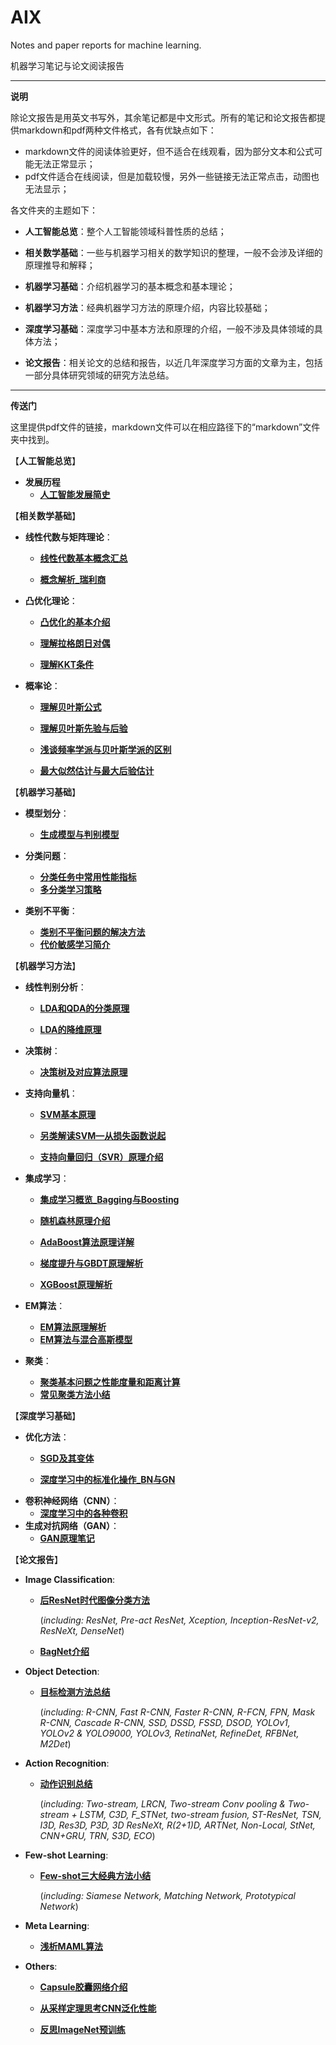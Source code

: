 # AIX
Notes and paper reports for machine learning.

机器学习笔记与论文阅读报告

------

**说明**

除论文报告是用英文书写外，其余笔记都是中文形式。所有的笔记和论文报告都提供markdown和pdf两种文件格式，各有优缺点如下：

* markdown文件的阅读体验更好，但不适合在线观看，因为部分文本和公式可能无法正常显示；
* pdf文件适合在线阅读，但是加载较慢，另外一些链接无法正常点击，动图也无法显示；

各文件夹的主题如下：

* **人工智能总览**：整个人工智能领域科普性质的总结；

* **相关数学基础**：一些与机器学习相关的数学知识的整理，一般不会涉及详细的原理推导和解释；
* **机器学习基础**：介绍机器学习的基本概念和基本理论；
* **机器学习方法**：经典机器学习方法的原理介绍，内容比较基础；
* **深度学习基础**：深度学习中基本方法和原理的介绍，一般不涉及具体领域的具体方法；
* **论文报告**：相关论文的总结和报告，以近几年深度学习方面的文章为主，包括一部分具体研究领域的研究方法总结。

------



**传送门**

这里提供pdf文件的链接，markdown文件可以在相应路径下的“markdown”文件夹中找到。



【**人工智能总览**】

* **发展历程**
  * [**人工智能发展简史**](https://github.com/KveinXu/AIX/blob/master/%E4%BA%BA%E5%B7%A5%E6%99%BA%E8%83%BD%E6%80%BB%E8%A7%88/%E4%BA%BA%E5%B7%A5%E6%99%BA%E8%83%BD%E5%8F%91%E5%B1%95%E7%AE%80%E5%8F%B2.pdf)





【**相关数学基础**】

* **线性代数与矩阵理论**：

  * [**线性代数基本概念汇总**](https://github.com/KveinXu/AIX/blob/master/%E7%9B%B8%E5%85%B3%E6%95%B0%E5%AD%A6%E5%9F%BA%E7%A1%80/pdf/%E7%BA%BF%E6%80%A7%E4%BB%A3%E6%95%B0%E5%9F%BA%E6%9C%AC%E6%A6%82%E5%BF%B5%E6%B1%87%E6%80%BB.pdf)

  * [**概念解析_瑞利商**](https://github.com/KveinXu/AIX/blob/master/%E7%9B%B8%E5%85%B3%E6%95%B0%E5%AD%A6%E5%9F%BA%E7%A1%80/pdf/%E6%A6%82%E5%BF%B5%E8%A7%A3%E6%9E%90_%E7%91%9E%E5%88%A9%E5%95%86.pdf)

* **凸优化理论**：

  * [**凸优化的基本介绍**](https://github.com/KveinXu/AIX/blob/master/%E7%9B%B8%E5%85%B3%E6%95%B0%E5%AD%A6%E5%9F%BA%E7%A1%80/pdf/%E5%87%B8%E4%BC%98%E5%8C%96%E7%9A%84%E5%9F%BA%E6%9C%AC%E4%BB%8B%E7%BB%8D.pdf)

  * [**理解拉格朗日对偶**](https://github.com/KveinXu/AIX/blob/master/%E7%9B%B8%E5%85%B3%E6%95%B0%E5%AD%A6%E5%9F%BA%E7%A1%80/pdf/%E7%90%86%E8%A7%A3%E6%8B%89%E6%A0%BC%E6%9C%97%E6%97%A5%E5%AF%B9%E5%81%B6.pdf)

  * [**理解KKT条件**](https://github.com/KveinXu/AIX/blob/master/%E7%9B%B8%E5%85%B3%E6%95%B0%E5%AD%A6%E5%9F%BA%E7%A1%80/pdf/%E7%90%86%E8%A7%A3KKT%E6%9D%A1%E4%BB%B6.pdf)

* **概率论**：

  * [**理解贝叶斯公式**](https://github.com/KveinXu/AIX/blob/master/%E7%9B%B8%E5%85%B3%E6%95%B0%E5%AD%A6%E5%9F%BA%E7%A1%80/pdf/%E7%90%86%E8%A7%A3%E8%B4%9D%E5%8F%B6%E6%96%AF%E5%85%AC%E5%BC%8F.pdf)

  * [**理解贝叶斯先验与后验**](https://github.com/KveinXu/AIX/blob/master/%E7%9B%B8%E5%85%B3%E6%95%B0%E5%AD%A6%E5%9F%BA%E7%A1%80/pdf/%E7%90%86%E8%A7%A3%E8%B4%9D%E5%8F%B6%E6%96%AF%E5%85%88%E9%AA%8C%E4%B8%8E%E5%90%8E%E9%AA%8C.pdf)

  * [**浅谈频率学派与贝叶斯学派的区别**](https://github.com/KveinXu/AIX/blob/master/%E7%9B%B8%E5%85%B3%E6%95%B0%E5%AD%A6%E5%9F%BA%E7%A1%80/pdf/%E6%B5%85%E8%B0%88%E9%A2%91%E7%8E%87%E5%AD%A6%E6%B4%BE%E4%B8%8E%E8%B4%9D%E5%8F%B6%E6%96%AF%E5%AD%A6%E6%B4%BE%E7%9A%84%E5%8C%BA%E5%88%AB.pdf)

  * [**最大似然估计与最大后验估计**](https://github.com/KveinXu/AIX/blob/master/%E7%9B%B8%E5%85%B3%E6%95%B0%E5%AD%A6%E5%9F%BA%E7%A1%80/pdf/%E6%9C%80%E5%A4%A7%E4%BC%BC%E7%84%B6%E4%BC%B0%E8%AE%A1%E4%B8%8E%E6%9C%80%E5%A4%A7%E5%90%8E%E9%AA%8C%E4%BC%B0%E8%AE%A1.pdf)





【**机器学习基础**】

* **模型划分**：
  * [**生成模型与判别模型**](https://github.com/KveinXu/AIX/blob/master/%E6%9C%BA%E5%99%A8%E5%AD%A6%E4%B9%A0%E5%9F%BA%E7%A1%80/pdf/%E7%94%9F%E6%88%90%E6%A8%A1%E5%9E%8B%E4%B8%8E%E5%88%A4%E5%88%AB%E6%A8%A1%E5%9E%8B.pdf)

* **分类问题**：
  * [**分类任务中常用性能指标**](https://github.com/KveinXu/AIX/blob/master/%E6%9C%BA%E5%99%A8%E5%AD%A6%E4%B9%A0%E5%9F%BA%E7%A1%80/pdf/%E5%88%86%E7%B1%BB%E4%BB%BB%E5%8A%A1%E4%B8%AD%E5%B8%B8%E7%94%A8%E6%80%A7%E8%83%BD%E6%8C%87%E6%A0%87.pdf)
  * [**多分类学习策略**](https://github.com/KveinXu/AIX/blob/master/%E6%9C%BA%E5%99%A8%E5%AD%A6%E4%B9%A0%E5%9F%BA%E7%A1%80/pdf/%E5%A4%9A%E5%88%86%E7%B1%BB%E5%AD%A6%E4%B9%A0%E7%AD%96%E7%95%A5.pdf)
* **类别不平衡**：
  * [**类别不平衡问题的解决方法**](https://github.com/KveinXu/AIX/blob/master/%E6%9C%BA%E5%99%A8%E5%AD%A6%E4%B9%A0%E5%9F%BA%E7%A1%80/pdf/%E7%B1%BB%E5%88%AB%E4%B8%8D%E5%B9%B3%E8%A1%A1%E9%97%AE%E9%A2%98%E7%9A%84%E8%A7%A3%E5%86%B3%E6%96%B9%E6%B3%95.pdf)
  * [**代价敏感学习简介**](https://github.com/KveinXu/AIX/blob/master/%E6%9C%BA%E5%99%A8%E5%AD%A6%E4%B9%A0%E5%9F%BA%E7%A1%80/pdf/%E4%BB%A3%E4%BB%B7%E6%95%8F%E6%84%9F%E5%AD%A6%E4%B9%A0%E7%AE%80%E4%BB%8B.pdf)





【**机器学习方法**】

* **线性判别分析**：

  * [**LDA和QDA的分类原理**](https://github.com/KveinXu/AIX/blob/master/%E7%BB%9F%E8%AE%A1%E5%AD%A6%E4%B9%A0%E6%A8%A1%E5%9E%8B/pdf/LDA%E5%92%8CQDA%E7%9A%84%E5%88%86%E7%B1%BB%E5%8E%9F%E7%90%86.pdf)

  * [**LDA的降维原理**](https://github.com/KveinXu/AIX/blob/master/%E7%BB%9F%E8%AE%A1%E5%AD%A6%E4%B9%A0%E6%A8%A1%E5%9E%8B/pdf/LDA%E7%9A%84%E9%99%8D%E7%BB%B4%E5%8E%9F%E7%90%86.pdf)

* **决策树**：
  * [**决策树及对应算法原理**](https://github.com/KveinXu/AIX/blob/master/%E7%BB%9F%E8%AE%A1%E5%AD%A6%E4%B9%A0%E6%A8%A1%E5%9E%8B/pdf/%E5%86%B3%E7%AD%96%E6%A0%91%E5%8F%8A%E5%AF%B9%E5%BA%94%E7%AE%97%E6%B3%95%E5%8E%9F%E7%90%86.pdf)

* **支持向量机**：

  * [**SVM基本原理**](https://github.com/KveinXu/AIX/blob/master/%E7%BB%9F%E8%AE%A1%E5%AD%A6%E4%B9%A0%E6%A8%A1%E5%9E%8B/pdf/SVM%E5%9F%BA%E6%9C%AC%E5%8E%9F%E7%90%86.pdf)

  * [**另类解读SVM—从损失函数说起**](https://github.com/KveinXu/AIX/blob/master/%E7%BB%9F%E8%AE%A1%E5%AD%A6%E4%B9%A0%E6%A8%A1%E5%9E%8B/pdf/%E5%8F%A6%E7%B1%BB%E8%A7%A3%E8%AF%BBSVM%E2%80%94%E4%BB%8E%E6%8D%9F%E5%A4%B1%E5%87%BD%E6%95%B0%E8%AF%B4%E8%B5%B7.pdf)

  * [**支持向量回归（SVR）原理介绍**](https://github.com/KveinXu/AIX/blob/master/%E7%BB%9F%E8%AE%A1%E5%AD%A6%E4%B9%A0%E6%A8%A1%E5%9E%8B/pdf/%E6%94%AF%E6%8C%81%E5%90%91%E9%87%8F%E5%9B%9E%E5%BD%92%EF%BC%88SVR%EF%BC%89%E5%8E%9F%E7%90%86%E4%BB%8B%E7%BB%8D.pdf)

* **集成学习**：

  * [**集成学习概览_Bagging与Boosting**](https://github.com/KveinXu/AIX/blob/master/%E7%BB%9F%E8%AE%A1%E5%AD%A6%E4%B9%A0%E6%A8%A1%E5%9E%8B/pdf/%E9%9B%86%E6%88%90%E5%AD%A6%E4%B9%A0%E6%A6%82%E8%A7%88_Bagging%E4%B8%8EBoosting.pdf)
  * [**随机森林原理介绍**](https://github.com/KveinXu/AIX/blob/master/%E7%BB%9F%E8%AE%A1%E5%AD%A6%E4%B9%A0%E6%A8%A1%E5%9E%8B/pdf/%E9%9A%8F%E6%9C%BA%E6%A3%AE%E6%9E%97%E5%8E%9F%E7%90%86%E4%BB%8B%E7%BB%8D.pdf)

  * [**AdaBoost算法原理详解**](https://github.com/KveinXu/AIX/blob/master/%E7%BB%9F%E8%AE%A1%E5%AD%A6%E4%B9%A0%E6%A8%A1%E5%9E%8B/pdf/AdaBoost%E7%AE%97%E6%B3%95%E5%8E%9F%E7%90%86%E8%AF%A6%E8%A7%A3.pdf)

  * [**梯度提升与GBDT原理解析**](https://github.com/KveinXu/AIX/blob/master/%E7%BB%9F%E8%AE%A1%E5%AD%A6%E4%B9%A0%E6%A8%A1%E5%9E%8B/pdf/%E6%A2%AF%E5%BA%A6%E6%8F%90%E5%8D%87%E4%B8%8EGBDT%E5%8E%9F%E7%90%86%E8%A7%A3%E6%9E%90.pdf)

  * [**XGBoost原理解析**](https://github.com/KveinXu/AIX/blob/master/%E7%BB%9F%E8%AE%A1%E5%AD%A6%E4%B9%A0%E6%A8%A1%E5%9E%8B/pdf/XGBoost%E5%8E%9F%E7%90%86%E8%A7%A3%E6%9E%90.pdf)

* **EM算法**：
  * [**EM算法原理解析**](https://github.com/KveinXu/AIX/blob/master/%E7%BB%9F%E8%AE%A1%E5%AD%A6%E4%B9%A0%E6%A8%A1%E5%9E%8B/pdf/EM%E7%AE%97%E6%B3%95%E5%8E%9F%E7%90%86%E8%A7%A3%E6%9E%90.pdf)
  * [**EM算法与混合高斯模型**](https://github.com/KveinXu/AIX/blob/master/%E7%BB%9F%E8%AE%A1%E5%AD%A6%E4%B9%A0%E6%A8%A1%E5%9E%8B/pdf/EM%E7%AE%97%E6%B3%95%E4%B8%8E%E6%B7%B7%E5%90%88%E9%AB%98%E6%96%AF%E6%A8%A1%E5%9E%8B.pdf)

* **聚类**：
  * [**聚类基本问题之性能度量和距离计算**](https://github.com/KveinXu/AIX/blob/master/%E7%BB%9F%E8%AE%A1%E5%AD%A6%E4%B9%A0%E6%A8%A1%E5%9E%8B/pdf/%E8%81%9A%E7%B1%BB%E5%9F%BA%E6%9C%AC%E9%97%AE%E9%A2%98%E4%B9%8B%E6%80%A7%E8%83%BD%E5%BA%A6%E9%87%8F%E5%92%8C%E8%B7%9D%E7%A6%BB%E8%AE%A1%E7%AE%97.pdf)
  * [**常见聚类方法小结**](https://github.com/KveinXu/AIX/blob/master/%E7%BB%9F%E8%AE%A1%E5%AD%A6%E4%B9%A0%E6%A8%A1%E5%9E%8B/pdf/%E5%B8%B8%E8%A7%81%E8%81%9A%E7%B1%BB%E6%96%B9%E6%B3%95%E5%B0%8F%E7%BB%93.pdf)





【**深度学习基础**】

* **优化方法**：
  * [**SGD及其变体**](https://github.com/KveinXu/AIX/blob/master/%E6%B7%B1%E5%BA%A6%E5%AD%A6%E4%B9%A0%E5%9F%BA%E7%A1%80/pdf/SGD%E5%8F%8A%E5%85%B6%E5%8F%98%E4%BD%93.pdf)

  * [**深度学习中的标准化操作_BN与GN**](https://github.com/KveinXu/AIX/blob/master/%E6%B7%B1%E5%BA%A6%E5%AD%A6%E4%B9%A0%E5%9F%BA%E7%A1%80/pdf/%E6%B7%B1%E5%BA%A6%E5%AD%A6%E4%B9%A0%E4%B8%AD%E7%9A%84%E6%A0%87%E5%87%86%E5%8C%96%E6%93%8D%E4%BD%9C_BN%E4%B8%8EGN.pdf)
* **卷积神经网络（CNN）**：
  * [**深度学习中的各种卷积**](https://github.com/KveinXu/AIX/blob/master/%E6%B7%B1%E5%BA%A6%E5%AD%A6%E4%B9%A0%E5%9F%BA%E7%A1%80/pdf/%E6%B7%B1%E5%BA%A6%E5%AD%A6%E4%B9%A0%E4%B8%AD%E7%9A%84%E5%90%84%E7%A7%8D%E5%8D%B7%E7%A7%AF.pdf)
* **生成对抗网络（GAN）**：
  * [**GAN原理笔记**](https://github.com/KveinXu/AIX/blob/master/%E6%B7%B1%E5%BA%A6%E5%AD%A6%E4%B9%A0%E5%9F%BA%E7%A1%80/pdf/GAN%E5%8E%9F%E7%90%86%E7%AC%94%E8%AE%B0.pdf)





【**论文报告**】

* **Image Classification**:

  * [**后ResNet时代图像分类方法**](https://github.com/KveinXu/AIX/blob/master/%E8%AE%BA%E6%96%87%E6%8A%A5%E5%91%8A/pdf/%E5%90%8EResNet%E6%97%B6%E4%BB%A3%E5%9B%BE%E5%83%8F%E5%88%86%E7%B1%BB%E6%96%B9%E6%B3%95.pdf)

    (*including: ResNet, Pre-act ResNet, Xception, Inception-ResNet-v2, ResNeXt, DenseNet*)

  * [**BagNet介绍**](https://github.com/KveinXu/AIX/blob/master/%E8%AE%BA%E6%96%87%E6%8A%A5%E5%91%8A/pdf/BagNet%E4%BB%8B%E7%BB%8D.pdf)

* **Object Detection**:

  * [**目标检测方法总结**](https://github.com/KveinXu/AIX/blob/master/%E8%AE%BA%E6%96%87%E6%8A%A5%E5%91%8A/pdf/%E7%9B%AE%E6%A0%87%E6%A3%80%E6%B5%8B%E6%96%B9%E6%B3%95%E6%80%BB%E7%BB%93.pdf)

    (*including: R-CNN, Fast R-CNN, Faster R-CNN, R-FCN, FPN, Mask R-CNN, Cascade R-CNN, SSD, DSSD, FSSD, DSOD, YOLOv1, YOLOv2 & YOLO9000, YOLOv3, RetinaNet, RefineDet, RFBNet, M2Det*)

* **Action Recognition**:

  * [**动作识别总结**](https://github.com/KveinXu/AIX/blob/master/%E8%AE%BA%E6%96%87%E6%8A%A5%E5%91%8A/pdf/%E5%8A%A8%E4%BD%9C%E8%AF%86%E5%88%AB%E6%80%BB%E7%BB%93.pdf) 

    (*including: Two-stream, LRCN, Two-stream Conv pooling & Two-stream + LSTM, C3D, F_STNet, two-stream fusion, ST-ResNet, TSN, I3D, Res3D, P3D, 3D ResNeXt, R(2+1)D, ARTNet, Non-Local, StNet, CNN+GRU, TRN, S3D, ECO*)

* **Few-shot Learning**:

  * [**Few-shot三大经典方法小结**](https://github.com/KveinXu/AIX/blob/master/%E8%AE%BA%E6%96%87%E6%8A%A5%E5%91%8A/pdf/Few-shot%E4%B8%89%E5%A4%A7%E7%BB%8F%E5%85%B8%E6%96%B9%E6%B3%95%E5%B0%8F%E7%BB%93.pdf) 

    (*including: Siamese Network, Matching Network, Prototypical Network*)

* **Meta Learning**:

  * [**浅析MAML算法**](https://github.com/KveinXu/AIX/blob/master/%E8%AE%BA%E6%96%87%E6%8A%A5%E5%91%8A/pdf/%E6%B5%85%E6%9E%90MAML%E7%AE%97%E6%B3%95.pdf)

* **Others**:

  * [**Capsule胶囊网络介绍**](https://github.com/KveinXu/AIX/blob/master/%E8%AE%BA%E6%96%87%E6%8A%A5%E5%91%8A/pdf/Capsule%E8%83%B6%E5%9B%8A%E7%BD%91%E7%BB%9C%E4%BB%8B%E7%BB%8D.pdf)

  * [**从采样定理思考CNN泛化性能**](https://github.com/KveinXu/AIX/blob/master/%E8%AE%BA%E6%96%87%E6%8A%A5%E5%91%8A/pdf/%E4%BB%8E%E9%87%87%E6%A0%B7%E5%AE%9A%E7%90%86%E6%80%9D%E8%80%83CNN%E6%B3%9B%E5%8C%96%E6%80%A7%E8%83%BD.pdf)

  * [**反思ImageNet预训练**](https://github.com/KveinXu/AIX/blob/master/%E8%AE%BA%E6%96%87%E6%8A%A5%E5%91%8A/pdf/%E5%8F%8D%E6%80%9DImageNet%E9%A2%84%E8%AE%AD%E7%BB%83.pdf)

